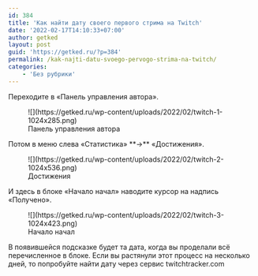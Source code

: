 ```yaml
---
id: 384
title: 'Как найти дату своего первого стрима на Twitch'
date: '2022-02-17T14:10:33+07:00'
author: getked
layout: post
guid: 'https://getked.ru/?p=384'
permalink: /kak-najti-datu-svoego-pervogo-strima-na-twitch/
categories:
    - 'Без рубрики'
---
```


Переходите в «Панель управления автора».

<figure class="wp-block-image size-large">![](https://getked.ru/wp-content/uploads/2022/02/twitch-1-1024x285.png)<figcaption>Панель управления автора</figcaption></figure>Потом в меню слева «Статистика» **→** «Достижения».

<div class="wp-block-image"><figure class="aligncenter size-large">![](https://getked.ru/wp-content/uploads/2022/02/twitch-2-1024x536.png)<figcaption>Достижения</figcaption></figure></div>И здесь в блоке «Начало начал» наводите курсор на надпись «Получено».

<figure class="wp-block-image size-large">![](https://getked.ru/wp-content/uploads/2022/02/twitch-3-1024x423.png)<figcaption>Начало начал</figcaption></figure>В появившейся подсказке будет та дата, когда вы проделали всё перечисленное в блоке. Если вы растянули этот процесс на несколько дней, то попробуйте найти дату через сервис twitchtracker.com